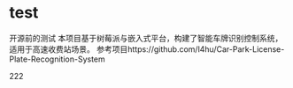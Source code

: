 # test
开源前的测试
本项目基于树莓派与嵌入式平台，构建了智能车牌识别控制系统，适用于高速收费站场景。
参考项目https://github.com/l4hu/Car-Park-License-Plate-Recognition-System

222
